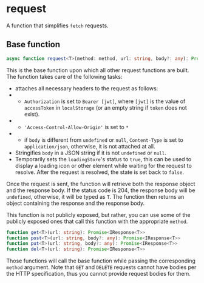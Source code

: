 # request
A function that simplifies ``fetch`` requests.

## Base function
```typescript
async function request<T>(method: method, url: string, body?: any): Promise<IResponse<T>>
```
This is the base function upon which all other request functions are built. The function takes care of the following tasks:

* attaches all necessary headers to the request as follows:
* * ``Authorization`` is set to ``Bearer [jwt]``, where ``[jwt]`` is the value of ``accessToken`` in ``localStorage`` (or an empty string if ``token`` does not exist).
* * ``'Access-Control-Allow-Origin'`` is set to ``*``
* * if ``body`` is different from ``undefined`` or ``null``, ``Content-Type`` is set to ``application/json``, otherwise, it is not attached at all.
* Stringifies ``body`` in a JSON string if it is not ``undefined`` or ``null``.
* Temporarily sets the ``loadingStore``'s status to ``true``, this can be used to display a loading icon or other element while waiting for the request to resolve. After the request is resolved, the state is set back to ``false``.

Once the request is sent, the function will retrieve both the response object and the response body. If the status code is 204, the response body will be ``undefined``, otherwise, it will be typed as ``T``. The function then returns an object containing the response and the response body.

This function is not publicly exposed, but rather, you can use some of the publicly exposed ones that call this function with the appropriate ``method``.

```typescript
function get<T>(url: string): Promise<IResponse<T>>
function post<T>(url: string, body?: any): Promise<IResponse<T>>
function put<T>(url: string, body?: any): Promise<IResponse<T>>
function del<T>(url: string): Promise<IResponse<T>>
```
Those functions will call the base function while passing the corresponding ``method`` argument. Note that ``GET`` and ``DELETE`` requests cannot have bodies per the HTTP specification, thus you cannot provide request bodies for them.
